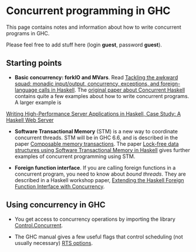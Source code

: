 # Concurrent programming in GHC



This page contains notes and information about how to write concurrent programs in GHC.



Please feel free to add stuff here (login **guest**, password **guest**).


## Starting points


- **Basic concurrency: forkIO and MVars**.  Read [
  Tackling the awkward squad: monadic input/output, concurrency, exceptions, and foreign-language calls in Haskell](http://research.microsoft.com/Users/simonpj/papers/marktoberdorf/marktoberdorf.ps.gz).
  The [original paper about Concurrent Haskell](http://www.haskell.org/ghc/docs/papers/concurrent-haskell.ps.gz) contains quite a few examples about how to write concurrent programs.  A larger example is 


[
Writing High-Performance Server Applications in Haskell, Case Study: A Haskell Web Server](http://www.haskell.org/~simonmar/papers/web-server.ps.gz)


- **Software Transactional Memory** (STM) is a new way to coordinate concurrent threads. STM will be in GHC 6.6, and is described in the paper [
  Composable memory transactions](http://research.microsoft.com/~simonpj/papers/stm/index.htm).  The paper [
  Lock-free data structures using Software Transactional Memory in Haskell](http://research.microsoft.com/~simonpj/papers/stm/lock-free.htm) gives further examples of concurrent programming using STM.

- **Foreign function interface**.  If you are calling foreign functions in a concurrent program, you need to know about *bound threads*.  They are described in a Haskell workshop paper, [
  Extending the Haskell Foreign Function Interface with Concurrency](http://research.microsoft.com/~simonpj/Papers/conc-ffi/index.htm).

## Using concurrency in GHC


- You get access to concurrency operations by importing the library [Control.Concurrent](http://www.haskell.org/ghc/docs/latest/html/libraries/base/Control-Concurrent.html).

- The GHC manual gives a few useful flags that control scheduling (not usually necessary) [RTS options](http://www.haskell.org/ghc/docs/latest/html/users_guide/sec-using-parallel.html#parallel-rts-opts).
